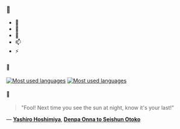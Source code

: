 ### 👋

- 🔭
- 🌱
- 💬
- 📫
- ⚡

#### 🧏

[![Most used languages](https://github-readme-stats-aynah.vercel.app/api/top-langs/?username=aynh&theme=solarized-dark&langs_count=6&layout=compact&hide_title=true)](https://github.com/anuraghazra/github-readme-stats#gh-dark-mode-only)
[![Most used languages](https://github-readme-stats-aynah.vercel.app/api/top-langs/?username=aynh&theme=solarized-light&langs_count=6&layout=compact&hide_title=true)](https://github.com/anuraghazra/github-readme-stats#gh-light-mode-only)

#### 💬

> "Fool! Next time you see the sun at night, know it's your last!"

&mdash; [**Yashiro Hoshimiya**](https://myanimelist.net/character.php?q=Yashiro%20Hoshimiya&cat=character), [**Denpa Onna to Seishun Otoko**](https://myanimelist.net/search/all?q=Denpa%20Onna%20to%20Seishun%20Otoko&cat=all)
